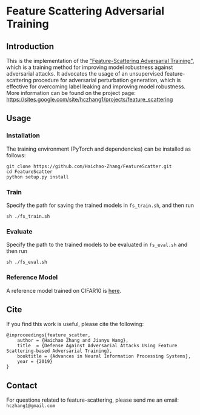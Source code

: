 # Feature Scattering Adversarial Training

## Introduction
This is the implementation of the
["Feature-Scattering Adversarial Training"](https://papers.nips.cc/paper/8459-defense-against-adversarial-attacks-using-feature-scattering-based-adversarial-training.pdf), which is a training method for improving model robustness against adversarial attacks. It advocates the usage of an unsupervised feature-scattering procedure for adversarial perturbation generation, which is effective for overcoming label leaking and improving model robustness.
More information can be found on the project page: https://sites.google.com/site/hczhang1/projects/feature_scattering

## Usage
### Installation
The training environment (PyTorch and dependencies) can be installed as follows:
```
git clone https://github.com/Haichao-Zhang/FeatureScatter.git
cd FeatureScatter
python setup.py install
```

### Train
Specify the path for saving the trained models in ```fs_train.sh```, and then run
```
sh ./fs_train.sh
```

### Evaluate
Specify the path to the trained models to be evaluated in ```fs_eval.sh``` and then run
```
sh ./fs_eval.sh
```

### Reference Model
A reference model trained on CIFAR10 is [here](https://drive.google.com/open?id=1FXgE7llvQoypf7iCGR680EKQf9cARTSg).


## Cite

If you find this work is useful, please cite the following:

```
@inproceedings{feature_scatter,
    author = {Haichao Zhang and Jianyu Wang},
    title  = {Defense Against Adversarial Attacks Using Feature Scattering-based Adversarial Training},
    booktitle = {Advances in Neural Information Processing Systems},
    year = {2019}
}
```

## Contact

For questions related to feature-scattering, please send me an email: ```hczhang1@gmail.com```

